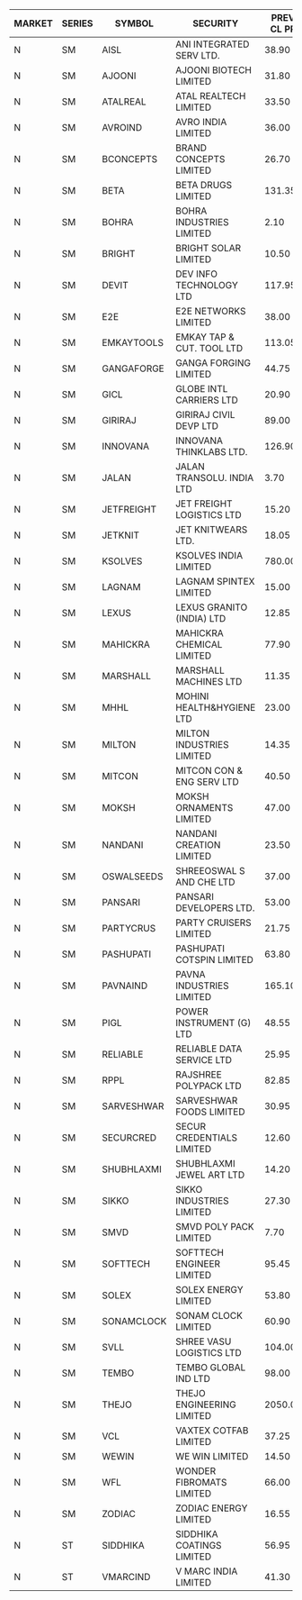 


| MARKET | SERIES | SYMBOL | SECURITY | PREV CL PR | OPEN PRICE | HIGH PRICE | LOW PRICE | CLOSE PRICE | NET TRDVAL | NET TRDQTY | CORP IND | HI 52 WK | LO 52 WK |
| ----- | ----- | ----- | ----- | ----- | ----- | ----- | ----- | ----- | ----- | ----- | ----- | ----- | ----- |
| N | SM | AISL | ANI INTEGRATED SERV LTD. | 38.90 | 40.65 | 40.65 | 37.20 | 40.00 | 896640.00 | 22800 |  | 41.40 | 14.30 |
| N | SM | AJOONI | AJOONI BIOTECH LIMITED | 31.80 | 32.50 | 32.50 | 32.50 | 32.50 | 3177460.00 | 97768 |  | 36.50 | 6.35 |
| N | SM | ATALREAL | ATAL REALTECH LIMITED | 33.50 | 36.00 | 36.00 | 36.00 | 36.00 | 57600.00 | 1600 |  | 51.00 | 32.80 |
| N | SM | AVROIND | AVRO INDIA LIMITED | 36.00 | 36.00 | 36.95 | 36.00 | 36.95 | 217900.00 | 6000 |  | 51.00 | 35.00 |
| N | SM | BCONCEPTS | BRAND CONCEPTS LIMITED | 26.70 | 25.40 | 25.40 | 25.40 | 25.40 | 76200.00 | 3000 |  | 32.05 | 13.70 |
| N | SM | BETA | BETA DRUGS LIMITED | 131.35 | 137.90 | 137.90 | 137.90 | 137.90 | 992880.00 | 7200 |  | 140.80 | 42.55 |
| N | SM | BOHRA | BOHRA INDUSTRIES LIMITED | 2.10 | 2.20 | 2.20 | 2.20 | 2.20 | 4400.00 | 2000 |  | 2.20 | .60 |
| N | SM | BRIGHT | BRIGHT SOLAR LIMITED | 10.50 | 11.25 | 11.25 | 11.20 | 11.20 | 67350.00 | 6000 |  | 15.55 | 4.70 |
| N | SM | DEVIT | DEV INFO TECHNOLOGY LTD | 117.95 | 105.00 | 113.45 | 105.00 | 112.95 | 497100.00 | 4500 |  | 139.55 | 57.00 |
| N | SM | E2E | E2E NETWORKS LIMITED | 38.00 | 38.00 | 39.00 | 38.00 | 39.00 | 231800.00 | 6000 |  | 61.30 | 14.35 |
| N | SM | EMKAYTOOLS | EMKAY TAP & CUT. TOOL LTD | 113.05 | 110.00 | 110.00 | 108.00 | 108.00 | 196800.00 | 1800 |  | 130.00 | 58.65 |
| N | SM | GANGAFORGE | GANGA FORGING LIMITED | 44.75 | 42.60 | 46.10 | 42.60 | 45.75 | 2515600.00 | 56000 |  | 46.10 | 9.50 |
| N | SM | GICL | GLOBE INTL CARRIERS LTD | 20.90 | 21.00 | 21.00 | 21.00 | 21.00 | 157500.00 | 7500 |  | 23.80 | 16.90 |
| N | SM | GIRIRAJ | GIRIRAJ CIVIL DEVP LTD | 89.00 | 86.00 | 86.00 | 86.00 | 86.00 | 103200.00 | 1200 |  | 93.50 | 34.50 |
| N | SM | INNOVANA | INNOVANA THINKLABS LTD. | 126.90 | 133.20 | 133.20 | 133.20 | 133.20 | 532800.00 | 4000 |  | 133.20 | 70.25 |
| N | SM | JALAN | JALAN TRANSOLU. INDIA LTD | 3.70 | 3.70 | 3.70 | 3.70 | 3.70 | 11100.00 | 3000 |  | 4.65 | 2.75 |
| N | SM | JETFREIGHT | JET FREIGHT LOGISTICS LTD | 15.20 | 15.20 | 15.20 | 15.20 | 15.20 | 60800.00 | 4000 |  | 21.60 | 11.90 |
| N | SM | JETKNIT | JET KNITWEARS LTD. | 18.05 | 18.95 | 18.95 | 18.95 | 18.95 | 56850.00 | 3000 |  | 29.15 | 18.00 |
| N | SM | KSOLVES | KSOLVES INDIA LIMITED | 780.00 | 778.20 | 781.25 | 770.00 | 770.00 | 698835.00 | 900 |  | 781.25 | 102.05 |
| N | SM | LAGNAM | LAGNAM SPINTEX LIMITED | 15.00 | 15.75 | 15.75 | 15.75 | 15.75 | 47250.00 | 3000 |  | 19.65 | 6.60 |
| N | SM | LEXUS | LEXUS GRANITO (INDIA) LTD | 12.85 | 12.25 | 13.00 | 12.25 | 13.00 | 37500.00 | 3000 |  | 22.50 | 4.55 |
| N | SM | MAHICKRA | MAHICKRA CHEMICAL LIMITED | 77.90 | 78.20 | 78.70 | 78.20 | 78.70 | 353175.00 | 4500 |  | 84.25 | 70.00 |
| N | SM | MARSHALL | MARSHALL MACHINES LTD | 11.35 | 11.00 | 11.00 | 11.00 | 11.00 | 33000.00 | 3000 |  | 15.50 | 4.85 |
| N | SM | MHHL | MOHINI HEALTH&HYGIENE LTD | 23.00 | 24.15 | 24.15 | 24.15 | 24.15 | 72450.00 | 3000 |  | 26.70 | 11.80 |
| N | SM | MILTON | MILTON INDUSTRIES LIMITED | 14.35 | 15.05 | 15.05 | 15.05 | 15.05 | 132440.00 | 8800 |  | 16.35 | 7.00 |
| N | SM | MITCON | MITCON CON & ENG SERV LTD | 40.50 | 40.00 | 40.00 | 40.00 | 40.00 | 80000.00 | 2000 |  | 41.50 | 36.50 |
| N | SM | MOKSH | MOKSH ORNAMENTS LIMITED | 47.00 | 47.05 | 47.05 | 46.95 | 47.00 | 1833000.00 | 39000 |  | 50.80 | 21.00 |
| N | SM | NANDANI | NANDANI CREATION LIMITED | 23.50 | 24.50 | 24.50 | 24.50 | 24.50 | 122500.00 | 5000 |  | 25.25 | 7.65 |
| N | SM | OSWALSEEDS | SHREEOSWAL S AND CHE LTD | 37.00 | 37.50 | 37.50 | 37.50 | 37.50 | 150000.00 | 4000 |  | 50.45 | 21.80 |
| N | SM | PANSARI | PANSARI DEVELOPERS LTD. | 53.00 | 52.90 | 52.90 | 52.25 | 52.25 | 1261800.00 | 24000 |  | 53.00 | 21.90 |
| N | SM | PARTYCRUS | PARTY CRUISERS LIMITED | 21.75 | 22.75 | 22.80 | 22.65 | 22.80 | 273000.00 | 12000 |  | 39.90 | 16.55 |
| N | SM | PASHUPATI | PASHUPATI COTSPIN LIMITED | 63.80 | 75.60 | 75.60 | 75.60 | 75.60 | 120960.00 | 1600 |  | 81.00 | 46.00 |
| N | SM | PAVNAIND | PAVNA INDUSTRIES LIMITED | 165.10 | 165.10 | 166.00 | 165.10 | 166.00 | 925280.00 | 5600 |  | 167.00 | 165.05 |
| N | SM | PIGL | POWER INSTRUMENT (G) LTD | 48.55 | 50.95 | 50.95 | 50.85 | 50.95 | 1629800.00 | 32000 |  | 50.95 | 8.90 |
| N | SM | RELIABLE | RELIABLE DATA SERVICE LTD | 25.95 | 25.50 | 26.00 | 25.50 | 25.95 | 309120.00 | 12000 |  | 31.40 | 19.95 |
| N | SM | RPPL | RAJSHREE POLYPACK LTD | 82.85 | 86.95 | 86.95 | 86.95 | 86.95 | 86950.00 | 1000 |  | 121.00 | 47.75 |
| N | SM | SARVESHWAR | SARVESHWAR FOODS LIMITED | 30.95 | 31.00 | 31.00 | 29.45 | 29.45 | 143840.00 | 4800 |  | 31.05 | 8.80 |
| N | SM | SECURCRED | SECUR CREDENTIALS LIMITED | 12.60 | 13.20 | 13.20 | 12.60 | 12.60 | 70590.00 | 5400 |  | 24.25 | 12.00 |
| N | SM | SHUBHLAXMI | SHUBHLAXMI JEWEL ART LTD | 14.20 | 13.55 | 13.55 | 13.55 | 13.55 | 27100.00 | 2000 |  | 29.90 | 12.05 |
| N | SM | SIKKO | SIKKO INDUSTRIES LIMITED | 27.30 | 27.00 | 27.10 | 27.00 | 27.10 | 649200.00 | 24000 |  | 33.80 | 11.60 |
| N | SM | SMVD | SMVD POLY PACK LIMITED | 7.70 | 7.40 | 8.05 | 7.40 | 8.05 | 47000.00 | 6000 |  | 12.00 | 6.45 |
| N | SM | SOFTTECH | SOFTTECH ENGINEER LIMITED | 95.45 | 93.10 | 99.50 | 93.00 | 99.50 | 456960.00 | 4800 |  | 108.95 | 35.00 |
| N | SM | SOLEX | SOLEX ENERGY LIMITED | 53.80 | 56.45 | 56.45 | 56.45 | 56.45 | 451600.00 | 8000 |  | 56.45 | 20.15 |
| N | SM | SONAMCLOCK | SONAM CLOCK LIMITED | 60.90 | 65.00 | 65.00 | 60.70 | 61.25 | 560850.00 | 9000 |  | 65.50 | 37.50 |
| N | SM | SVLL | SHREE VASU LOGISTICS LTD | 104.00 | 85.00 | 104.00 | 85.00 | 94.50 | 189000.00 | 2000 |  | 104.00 | 76.00 |
| N | SM | TEMBO | TEMBO GLOBAL IND LTD | 98.00 | 96.50 | 104.00 | 91.10 | 101.00 | 7621200.00 | 78000 |  | 260.80 | 83.30 |
| N | SM | THEJO | THEJO ENGINEERING LIMITED | 2050.00 | 2075.00 | 2255.00 | 2045.00 | 2135.25 | 13834275.00 | 6300 |  | 2255.00 | 350.55 |
| N | SM | VCL | VAXTEX COTFAB LIMITED | 37.25 | 38.00 | 38.25 | 36.75 | 38.25 | 678000.00 | 18000 |  | 44.95 | 17.00 |
| N | SM | WEWIN | WE WIN LIMITED | 14.50 | 15.10 | 15.10 | 15.10 | 15.10 | 45300.00 | 3000 |  | 60.00 | 13.55 |
| N | SM | WFL | WONDER FIBROMATS LIMITED | 66.00 | 67.00 | 67.00 | 67.00 | 67.00 | 107200.00 | 1600 |  | 84.70 | 42.70 |
| N | SM | ZODIAC | ZODIAC ENERGY LIMITED | 16.55 | 17.20 | 17.20 | 17.10 | 17.10 | 137200.00 | 8000 |  | 23.75 | 11.50 |
| N | ST | SIDDHIKA | SIDDHIKA COATINGS LIMITED | 56.95 | 54.20 | 56.95 | 54.20 | 56.90 | 905300.00 | 16000 |  | 58.45 | 52.00 |
| N | ST | VMARCIND | V MARC INDIA LIMITED | 41.30 | 42.90 | 42.90 | 39.25 | 41.00 | 5565900.00 | 138000 |  | 49.25 | 39.25 |



